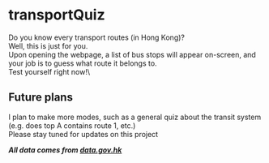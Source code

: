 # transportQuiz
 
Do you know every transport routes (in Hong Kong)?\
Well, this is just for you.\
Upon opening the webpage, a list of bus stops will appear on-screen, and your job is to guess what route it belongs to.\
Test yourself right now!\

## Future plans

I plan to make more modes, such as a general quiz about the transit system (e.g. does top A contains route 1, etc.)\
Please stay tuned for updates on this project

***All data comes from [data.gov.hk](https://data.gov.hk/en-data/dataset/hk-td-tis_23-routes-fares-geojson)***
